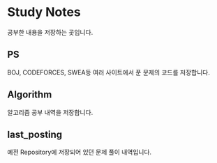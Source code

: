 # Study Notes

공부한 내용을 저장하는 곳입니다.  

## PS
BOJ, CODEFORCES, SWEA등 여러 사이트에서 푼 문제의 코드를 저장합니다.  

## Algorithm
알고리즘 공부 내역을 저장합니다.  

## last_posting
예전 Repository에 저장되어 있던 문제 풀이 내역입니다.  
